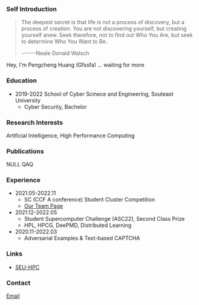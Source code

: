 
### Self Introduction

> The deepest secret is that life is not a process of discovery, but a process of creation. You are not discovering yourself, but creating yourself anew. Seek therefore, not to find out Who You Are, but seek to determine Who You Want to Be. 
> 
> ------Neale Donald Walsch

Hey, I'm Pengcheng Huang (Gfssfa)
... waiting for more

### Education
* 2019-2022 School of Cyber Scinece and Engineering, Souteast University 
  * Cyber Security, Bachelor

### Research Interests
Artificial Intelligence, High Performance Computing

### Publications
NULL QAQ

### Experience
* 2021.05-2022.11
  * SC (CCF A conference) Student Cluster Competition
  * [Our Team Page](https://studentclustercompetition.us/2022/Teams/Southeast/index.html)
* 2021.12-2022.05 
  * Student Supercomputer Challenge (ASC22), Second Class Prize
  * HPL, HPCG, DeePMD, Distributed Learning
* 2020.11-2022.03
  * Adversarial Examples & Text-based CAPTCHA

### Links
* [SEU-HPC](https://asc-wiki.com/)

### Contact
[Email](https://hpc-cs@seu.edu.cn)
